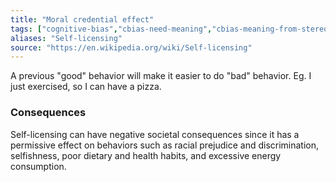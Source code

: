 ```yaml
---
title: "Moral credential effect"
tags: ["cognitive-bias","cbias-need-meaning","cbias-meaning-from-stereotypes"]
aliases: "Self-licensing"
source: "https://en.wikipedia.org/wiki/Self-licensing"
---
```


A previous "good" behavior will make it easier to do "bad" behavior. Eg. I just exercised, so I can have a pizza.

### Consequences

Self-licensing can have negative societal consequences since it has a permissive effect on behaviors such as racial prejudice and discrimination, selfishness, poor dietary and health habits, and excessive energy consumption. 
